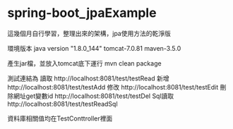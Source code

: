 # spring-boot_jpaExample
這幾個月自行學習，整理出來的架構，jpa使用方法的乾淨版


環境版本
java version "1.8.0_144"
tomcat-7.0.81
maven-3.5.0


產生jar檔，並放入tomcat底下運行
mvn clean package


測試連結為
讀取
http://localhost:8081/test/testRead
新增
http://localhost:8081/test/testAdd
修改
http://localhost:8081/test/testEdit
刪除網址get變數id
http://localhost:8081/test/testDel
Sql讀取
http://localhost:8081/test/testReadSql


資料庫相關值均在TestConttroller裡面

